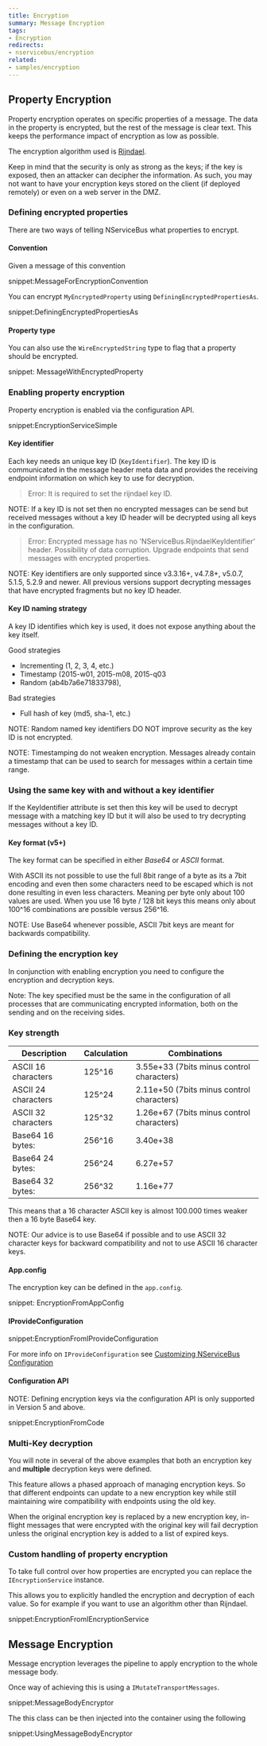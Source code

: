 ```yaml
---
title: Encryption
summary: Message Encryption
tags:
- Encryption
redirects:
- nservicebus/encryption
related:
- samples/encryption
---
```


## Property Encryption

Property encryption operates on specific properties of a message. The data in the property is encrypted, but the rest of the message is clear text. This keeps the performance impact of encryption as low as possible.

The encryption algorithm used is [Rijndael](https://msdn.microsoft.com/en-us/library/system.security.cryptography.rijndael.aspx).

Keep in mind that the security is only as strong as the keys; if the key is exposed, then an attacker can decipher the information. As such, you may not want to have your encryption keys stored on the client (if deployed remotely) or even on a web server in the DMZ.


### Defining encrypted properties

There are two ways of telling NServiceBus what properties to encrypt.


#### Convention

Given a message of this convention

snippet:MessageForEncryptionConvention

You can encrypt `MyEncryptedProperty` using `DefiningEncryptedPropertiesAs`.

snippet:DefiningEncryptedPropertiesAs


#### Property type

You can also use the `WireEncryptedString` type to flag that a property should be encrypted.

snippet: MessageWithEncryptedProperty


### Enabling property encryption

Property encryption is enabled via the configuration API.

snippet:EncryptionServiceSimple


#### Key identifier

Each key needs an unique key ID (`KeyIdentifier`). The key ID is communicated in the message header meta data and provides the receiving endpoint information on which key to use for decryption.

> Error: It is required to set the rijndael key ID.

NOTE: If a key ID is not set then no encrypted messages can be send but received messages without a key ID header will be decrypted using all keys in the configuration.

> Error: Encrypted message has no 'NServiceBus.RijndaelKeyIdentifier' header. Possibility of data corruption. Upgrade endpoints that send messages with encrypted properties.

NOTE: Key identifiers are only supported since v3.3.16+, v4.7.8+, v5.0.7, 5.1.5, 5.2.9 and newer. All previous versions support decrypting messages that have encrypted fragments but no key ID header.


#### Key ID naming strategy

A key ID identifies which key is used, it does not expose anything about the key itself.

Good strategies

- Incrementing (1, 2, 3, 4, etc.)
- Timestamp (2015-w01, 2015-m08, 2015-q03
- Random (ab4b7a6e71833798),

Bad strategies

- Full hash of key (md5, sha-1, etc.)


NOTE: Random named key identifiers DO NOT improve security as the key ID is not encrypted.

NOTE: Timestamping do not weaken encryption. Messages already contain a timestamp that can be used to search for messages within a certain time range.


### Using the same key with and without a key identifier

If the KeyIdentifier attribute is set then this key will be used to decrypt message with a matching key ID but it will also be used to try decrypting messages without a key ID.


#### Key format (v5+)

The key format can be specified in either *Base64* or *ASCII* format.


With ASCII its not possible to use the full 8bit range of a byte as its a 7bit encoding and even then some characters need to be escaped which is not done resulting in even less characters. Meaning per byte only about 100 values are used. When you use 16 byte / 128 bit keys this means only about 100^16 combinations are possible versus 256^16.

NOTE: Use Base64 whenever possible, ASCII 7bit keys are meant for backwards compatibility.


### Defining the encryption key

In conjunction with enabling encryption you need to configure the encryption and decryption keys.

Note: The key specified must be the same in the configuration of all processes that are communicating encrypted information, both on the sending and on the receiving sides.


### Key strength

Description        | Calculation| Combinations
-------------------|------------|-------
ASCII 16 characters| 125^16     |  3.55e+33 (7bits minus control characters)
ASCII 24 characters| 125^24     |  2.11e+50 (7bits minus control characters)
ASCII 32 characters| 125^32     |  1.26e+67 (7bits minus control characters)
Base64 16 bytes:   | 256^16     |  3.40e+38
Base64 24 bytes:   | 256^24     |  6.27e+57
Base64 32 bytes:   | 256^32     |  1.16e+77


This means that a 16 character ASCII key is almost 100.000 times weaker then a 16 byte Base64 key.

NOTE: Our advice is to use Base64 if possible and to use ASCII 32 character keys for backward compatibility and not to use ASCII 16 character keys.


#### App.config

The encryption key can be defined in the `app.config`.

snippet: EncryptionFromAppConfig


#### IProvideConfiguration

snippet:EncryptionFromIProvideConfiguration

For more info on `IProvideConfiguration` see [Customizing NServiceBus Configuration](/nservicebus/hosting/custom-configuration-providers.md)


#### Configuration API

NOTE: Defining encryption keys via the configuration API is only supported in Version 5 and above.

snippet:EncryptionFromCode


### Multi-Key decryption

You will note in several of the above examples that both an encryption key and **multiple** decryption keys were defined.

This feature allows a phased approach of managing encryption keys. So that different endpoints can update to a new encryption key while still maintaining wire compatibility with endpoints using the old key.

When the original encryption key is replaced by a new encryption key, in-flight messages that were encrypted with the original key will fail decryption unless the original encryption key is added to a list of expired keys.


### Custom handling of property encryption

To take full control over how properties are encrypted you can replace the `IEncryptionService` instance.

This allows you to explicitly handled the encryption and decryption of each value. So for example if you want to use an algorithm other than Rijndael.

snippet:EncryptionFromIEncryptionService


## Message Encryption

Message encryption leverages the pipeline to apply encryption to the whole message body.

Once way of achieving this is using a `IMutateTransportMessages`.

snippet:MessageBodyEncryptor

The this class can be then injected into the container using the following

snippet:UsingMessageBodyEncryptor

